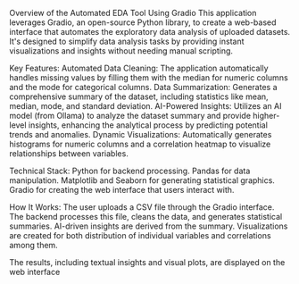 Overview of the Automated EDA Tool Using Gradio
This application leverages Gradio, an open-source Python library, to create a web-based interface that automates the exploratory data analysis of uploaded datasets. It's designed to simplify data analysis tasks by providing instant visualizations and insights without needing manual scripting.

Key Features:
Automated Data Cleaning: The application automatically handles missing values by filling them with the median for numeric columns and the mode for categorical columns.
Data Summarization: Generates a comprehensive summary of the dataset, including statistics like mean, median, mode, and standard deviation.
AI-Powered Insights: Utilizes an AI model (from Ollama) to analyze the dataset summary and provide higher-level insights, enhancing the analytical process by predicting potential trends and anomalies.
Dynamic Visualizations: Automatically generates histograms for numeric columns and a correlation heatmap to visualize relationships between variables.

Technical Stack:
Python for backend processing.
Pandas for data manipulation.
Matplotlib and Seaborn for generating statistical graphics.
Gradio for creating the web interface that users interact with.

How It Works:
The user uploads a CSV file through the Gradio interface.
The backend processes this file, cleans the data, and generates statistical summaries.
AI-driven insights are derived from the summary.
Visualizations are created for both distribution of individual variables and correlations among them.

The results, including textual insights and visual plots, are displayed on the web interface
